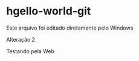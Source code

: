 # hgello-world-git

Este arquivo foi editado diretamente pelo Windows

Alteração 2

Testando pela Web
